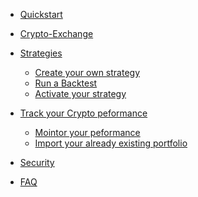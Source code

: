 
 - [Quickstart](quickstart.md)
 - [Crypto-Exchange](exchange.md)
   <!-- - [Binance](binance.md)
   - [Kraken](kraken.md) -->
- [Strategies](strategy.md)
  - [Create your own strategy](createstrategy.md)
  - [Run a Backtest](backtest.md)
  - [Activate your strategy](activatestrategy.md)
- [Track your Crypto peformance ](performance.md)
    - [Mointor your peformance](provides.md) 
    - [Import your already existing portfolio](provides.md) 

- [Security](Security.md)
- [FAQ](FAQ.md)
